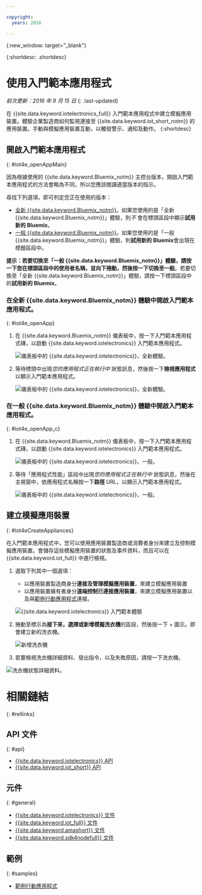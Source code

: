 ```yaml
---

copyright:
  years: 2016

---
```


{:new_window: target="\_blank"}

{:shortdesc: .shortdesc}


# 使用入門範本應用程式
*前次更新：2016 年 9 月 15 日*
{: .last-updated}

在 {{site.data.keyword.iotelectronics_full}} 入門範本應用程式中建立模擬應用裝置。體驗企業製造商如何監視連接至 {{site.data.keyword.iot_short_notm}} 的應用裝置。手動與模擬應用裝置互動，以觸發警示、通知及動作。
{:shortdesc}


## 開啟入門範本應用程式
{: #iot4e_openAppMain}

因為根據使用的 {{site.data.keyword.Bluemix_notm}} 主控台版本，開啟入門範本應用程式的方法會略為不同，所以您應該閱讀適當版本的指示。

尋找下列選項，即可判定您正在使用的版本：
  - [全新 {{site.data.keyword.Bluemix_notm}}](#iot4e_openApp)。如果您使用的是「全新 {{site.data.keyword.Bluemix_notm}}」體驗，則*不* 會在標頭區段中顯示**試用新的 Bluemix**。
  - [一般 {{site.data.keyword.Bluemix_notm}}](#iot4e_openApp_c)。如果您使用的是「一般 {{site.data.keyword.Bluemix_notm}}」體驗，則**試用新的 Bluemix**會出現在標題區段中。  

**提示：**若要切換至「一般 {{site.data.keyword.Bluemix_notm}}」體驗，請按一下您在標頭區段中的使用者名稱，並向下捲動，然後按一下**切換至一般**。若要切換至「全新 {{site.data.keyword.Bluemix_notm}}」體驗，請按一下標頭區段中的**試用新的 Bluemix**。

### 在全新 {{site.data.keyword.Bluemix_notm}} 體驗中開啟入門範本應用程式。
{: #iot4e_openApp}
1. 在 {{site.data.keyword.Bluemix_notm}} 儀表板中，按一下入門範本應用程式磚，以啟動 {{site.data.keyword.iotelectronics}} 入門範本應用程式。

    ![儀表板中的 {{site.data.keyword.iotelectronics}}，全新體驗。](images/IoT4E_bm_dashboard.png "儀表板中的 {{site.data.keyword.iotelectronics}}，全新體驗")

2. 等待標頭中出現*您的應用程式正在執行中* 狀態訊息，然後按一下**檢視應用程式**以顯示入門範本應用程式。  

    ![儀表板中的 {{site.data.keyword.iotelectronics}}，全新體驗。](images/IoT4E_view_app.png "儀表板中的 {{site.data.keyword.iotelectronics}}，全新體驗")

### 在一般 {{site.data.keyword.Bluemix_notm}} 體驗中開啟入門範本應用程式。
{: #iot4e_openApp_c}

1. 在 {{site.data.keyword.Bluemix_notm}} 儀表板中，按一下入門範本應用程式磚，以啟動 {{site.data.keyword.iotelectronics}} 入門範本應用程式。

    ![儀表板中的 {{site.data.keyword.iotelectronics}}，一般。](images/IoT4E_bm_dashboard_c.png "儀表板中的 {{site.data.keyword.iotelectronics}}，一般")

2. 等待「應用程式性能」區段中出現*您的應用程式正在執行中* 狀態訊息，然後在主視窗中，依應用程式名稱按一下**路徑** URL，以顯示入門範本應用程式。  

    ![儀表板中的 {{site.data.keyword.iotelectronics}}，一般。](images/IoT4E_view_app_c.png "儀表板中的 {{site.data.keyword.iotelectronics}}")

## 建立模擬應用裝置
{: #iot4eCreateAppliances}

在入門範本應用程式中，您可以使用應用裝置製造商或消費者身分來建立及控制模擬應用裝置。會儲存這些模擬應用裝置的狀態及事件資料，而且可以在 {{site.data.keyword.iot_full}} 中進行檢視。

1. 選取下列其中一個選項：
    - 以應用裝置製造商身分**連接及管理模擬應用裝置**，來建立模擬應用裝置
    - 以應用裝置擁有者身分**遠端控制已連接應用裝置**，來建立模擬應用裝置以及與[範例行動應用程式](iotelectronics_config_mobile.html)連接。

    ![{{site.data.keyword.iotelectronics}} 入門範本體驗](images/IoT4E_remotely_option.png "{{site.data.keyword.iotelectronics}} 入門範本體驗")

2. 捲動至標示為**接下來，選擇或新增模擬洗衣機**的區段，然後按一下 + 圖示。即會建立新的洗衣機。

    ![新增洗衣機](images/IoT4E_add_washer.png "新增洗衣機")

3. 若要檢視洗衣機詳細資料、發出指令，以及失敗原因，請按一下洗衣機。

  ![洗衣機狀態詳細資料。](images/IoT4E_washer_control.png "洗衣機狀態詳細資料")


# 相關鏈結
{: #rellinks}

## API 文件
{: #api}
* [{{site.data.keyword.iotelectronics}} API](http://ibmiotforelectronics.mybluemix.net/public/iot4eregistrationapi.html)
* [{{site.data.keyword.iot_short}} API](https://developer.ibm.com/iotfoundation/recipes/api-documentation/)


## 元件
{: #general}

* [{{site.data.keyword.iotelectronics}} 文件](iotelectronics_overview.html)
* [{{site.data.keyword.iot_full}} 文件](https://new-console.ng.bluemix.net/docs/services/IoT/index.html)
*  [{{site.data.keyword.amashort}} 文件](https://new-console.ng.bluemix.net/docs/services/mobileaccess/overview.html)
* [{{site.data.keyword.sdk4nodefull}} 文件](https://new-console.ng.bluemix.net/docs/runtimes/nodejs/index.html#nodejs_runtime)

## 範例
{: #samples}
* [範例行動應用程式](https://new-console.ng.bluemix.net/docs/starters/IotElectronics/iotelectronics_config_mobile.html)
